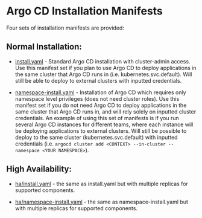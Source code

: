 # Argo CD Installation Manifests

Four sets of installation manifests are provided:

## Normal Installation:

* [install.yaml](install.yaml) - Standard Argo CD installation with cluster-admin access. Use this
  manifest set if you plan to use Argo CD to deploy applications in the same cluster that Argo CD runs
  in (i.e. kubernetes.svc.default). Will still be able to deploy to external clusters with inputted
  credentials.

* [namespace-install.yaml](namespace-install.yaml) - Installation of Argo CD which requires only
  namespace level privileges (does not need cluster roles). Use this manifest set if you do not
  need Argo CD to deploy applications in the same cluster that Argo CD runs in, and will rely solely
  on inputted cluster credentials. An example of using this set of manifests is if you run several
  Argo CD instances for different teams, where each instance will be deploying applications to
  external clusters. Will still be possible to deploy to the same cluster (kubernetes.svc.default)
  with inputted credentials (i.e. `argocd cluster add <CONTEXT> --in-cluster --namespace <YOUR NAMESPACE>`).

## High Availability:

* [ha/install.yaml](ha/install.yaml) - the same as install.yaml but with multiple replicas for
  supported components.

* [ha/namespace-install.yaml](ha/namespace-install.yaml) - the same as namespace-install.yaml but
  with multiple replicas for supported components.

